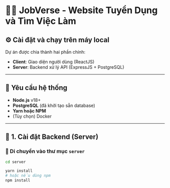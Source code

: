 # 🧑‍💼 JobVerse - Website Tuyển Dụng và Tìm Việc Làm

## ⚙️ Cài đặt và chạy trên máy local

Dự án được chia thành hai phần chính:
- **Client**: Giao diện người dùng (ReactJS)
- **Server**: Backend xử lý API (ExpressJS + PostgreSQL)


---

## 🧱 Yêu cầu hệ thống

- **Node.js** v18+
- **PostgreSQL** (đã khởi tạo sẵn database)
- **Yarn hoặc NPM**
- (Tùy chọn) Docker

---

## 🚀 1. Cài đặt Backend (Server)

### 📁 Di chuyển vào thư mục `server`
```bash
cd server

yarn install
# hoặc nếu dùng npm
npm install
